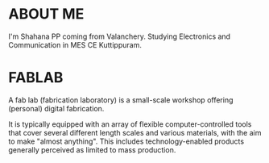 ABOUT ME
=========

  I'm Shahana PP coming from Valanchery. Studying Electronics and Communication in MES CE Kuttippuram.
  
  
  FABLAB
  ======
  
A fab lab (fabrication laboratory) is a small-scale workshop offering (personal) digital fabrication.

It is typically equipped with an array of flexible computer-controlled tools that cover several different length scales and various materials, with the aim to make "almost anything". This includes technology-enabled products generally perceived as limited to mass production.
